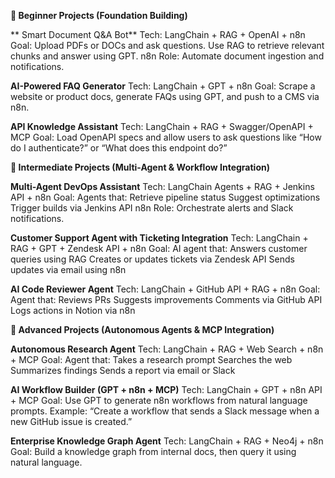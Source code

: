 **🚀 Beginner Projects (Foundation Building)**
  
 ** Smart Document Q&A Bot**
    Tech: LangChain + RAG + OpenAI + n8n
    Goal: Upload PDFs or DOCs and ask questions. Use RAG to retrieve relevant chunks and answer using GPT.
    n8n Role: Automate document ingestion and notifications.
  
  **AI-Powered FAQ Generator**
    Tech: LangChain + GPT + n8n
    Goal: Scrape a website or product docs, generate FAQs using GPT, and push to a CMS via n8n.
  
  **API Knowledge Assistant**
    Tech: LangChain + RAG + Swagger/OpenAPI + MCP
    Goal: Load OpenAPI specs and allow users to ask questions like “How do I authenticate?” or “What does this endpoint do?”


**🧠 Intermediate Projects (Multi-Agent & Workflow Integration)**
  
  **Multi-Agent DevOps Assistant**
    Tech: LangChain Agents + RAG + Jenkins API + n8n
    Goal: Agents that:
    Retrieve pipeline status
    Suggest optimizations
    Trigger builds via Jenkins API
    n8n Role: Orchestrate alerts and Slack notifications.

  **Customer Support Agent with Ticketing Integration**
    Tech: LangChain + RAG + GPT + Zendesk API + n8n
    Goal: AI agent that:
    Answers customer queries using RAG
    Creates or updates tickets via Zendesk API
    Sends updates via email using n8n
  
  **AI Code Reviewer Agent**
    Tech: LangChain + GitHub API + RAG + n8n
    Goal: Agent that:
    Reviews PRs
    Suggests improvements
    Comments via GitHub API
    Logs actions in Notion via n8n


**🧩 Advanced Projects (Autonomous Agents & MCP Integration)**
  
  **Autonomous Research Agent**
    Tech: LangChain + RAG + Web Search + n8n + MCP
    Goal: Agent that:
    Takes a research prompt
    Searches the web
    Summarizes findings
    Sends a report via email or Slack
  
  **AI Workflow Builder (GPT + n8n + MCP)**
    Tech: LangChain + GPT + n8n API + MCP
    Goal: Use GPT to generate n8n workflows from natural language prompts.
    Example: “Create a workflow that sends a Slack message when a new GitHub issue is created.”
  
  **Enterprise Knowledge Graph Agent**
    Tech: LangChain + RAG + Neo4j + n8n
    Goal: Build a knowledge graph from internal docs, then query it using natural language.
